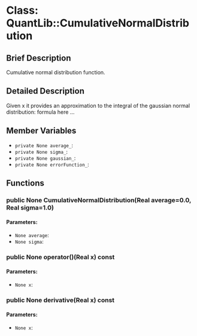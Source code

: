 # Class: QuantLib::CumulativeNormalDistribution

## Brief Description
Cumulative normal distribution function. 

## Detailed Description
Given x it provides an approximation to the integral of the gaussian normal distribution: formula here ...

## Member Variables
- `private None average_`: 
- `private None sigma_`: 
- `private None gaussian_`: 
- `private None errorFunction_`: 

## Functions
### public None CumulativeNormalDistribution(Real average=0.0, Real sigma=1.0)

#### Parameters:
- `None average`: 
- `None sigma`: 

### public None operator()(Real x) const

#### Parameters:
- `None x`: 

### public None derivative(Real x) const

#### Parameters:
- `None x`: 


